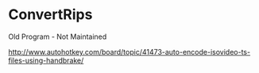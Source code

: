 ConvertRips
===========


Old Program - Not Maintained

http://www.autohotkey.com/board/topic/41473-auto-encode-isovideo-ts-files-using-handbrake/
